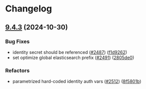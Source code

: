 # Changelog

## [9.4.3](https://github.com/camunda/camunda-platform-helm/compare/camunda-platform-8.4-v9.4.2...camunda-platform-8.4-9.4.3) (2024-10-30)


### Bug Fixes

* identity secret should be referenced ([#2487](https://github.com/camunda/camunda-platform-helm/issues/2487)) ([f1d9262](https://github.com/camunda/camunda-platform-helm/commit/f1d92628f0bf5c2dae75d048bc94713f0d9f076a))
* set optimize global elasticsearch prefix ([#2491](https://github.com/camunda/camunda-platform-helm/issues/2491)) ([2805de0](https://github.com/camunda/camunda-platform-helm/commit/2805de0a10dfff30f511b8c7a96d9d9da2e1e941))


### Refactors

* parametrized hard-coded identity auth vars ([#2512](https://github.com/camunda/camunda-platform-helm/issues/2512)) ([8f5801b](https://github.com/camunda/camunda-platform-helm/commit/8f5801b866c348c4045ec76341e0de233c27a4d1))

